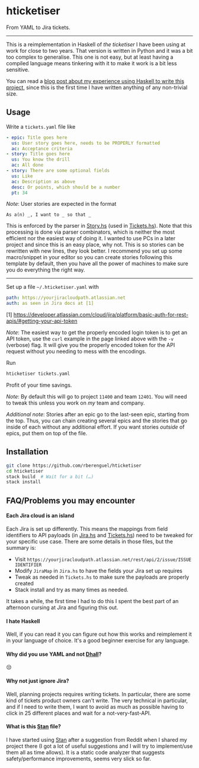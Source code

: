 # hticketiser

From YAML to Jira tickets. 

---

This is a reimplementation in Haskell of _the ticketiser_ I have been using at work for close to two years. That version is written in Python and it was a bit too complex to generalise. This one is not easy, but at least having a compiled language means tinkering with it to make it work is a bit less sensitive.

You can read a [blog post about my experience using Haskell to write this project](https://mostlymaths.net/2020/08/the-ticketiser-2-now-in-haskell.html/), since this is the first time I have written anything of any non-trivial size.

## Usage

Write a `tickets.yaml` file like

```yaml
- epic: Title goes here
  us: User story goes here, needs to be PROPERLY formatted
  ac: Acceptance criteria
- story: Title goes here
  us: You know the drill
  ac: All done
- story: There are some optional fields
  us: Like
  ac: Description as above
  desc: Or points, which should be a number
  pt: 34
```

_Note_: User stories are expected in the format

```
As a(n) _, I want to _ so that _
```

This is enforced by the parser in [Story.hs](src/Story.hs) (used in [Tickets.hs](src/Tickets.hs)). Note that this processing is done via parser combinators, which is neither the most efficient nor the easiest way of doing it. I wanted to use PCs in a later project and since this is an easy place, why not. This is so stories can be rewritten with new lines, they look better. I recommend you set up some macro/snippet in your editor so you can create stories following this template by default, then you have all the power of machines to make sure you do everything the right way.

---

Set up a file `~/.hticketiser.yaml` with

```yaml
path: https://yourjiracloudpath.atlassian.net
auth: as seen in Jira docs at [1]
```

[1] https://developer.atlassian.com/cloud/jira/platform/basic-auth-for-rest-apis/#getting-your-api-token

_Note_: The easiest way to get the properly encoded login token is to get an API token, use the `curl` example in the page linked above with the `-v` (verbose) flag. It will give you the properly encoded token for the API request without you needing to mess with the encodings.

Run 

```bash
hticketiser tickets.yaml
```

Profit of your time savings.

_Note_: By default this will go to project `11400` and team `12401`. You will need to tweak this unless you work on _my_ team and company.

_Additional note_: Stories after an epic go to the last-seen epic, starting from the top. Thus, you can chain creating several epics and the stories that go inside of each without any additional effort. If you want stories _outside_ of epics, put them on top of the file.

## Installation

```bash
git clone https://github.com/rberenguel/hticketiser
cd hticketiser
stack build  # Wait for a bit (…)
stack install
```

## FAQ/Problems you may encounter

#### Each Jira cloud is an island

Each Jira is set up differently. This means the mappings from field identifiers to API payloads (in [Jira.hs](src/Jira.hs) and [Tickets.hs](src/Tickets.hs)) need to be tweaked for your specific use case. There are some details in those files, but the summary is:

- Visit `https://yourjiracloudpath.atlassian.net/rest/api/2/issue/ISSUE IDENTIFIER`
- Modify `JiraMap` in `Jira.hs` to have the fields your Jira set up requires
- Tweak as needed in `Tickets.hs` to make sure the payloads are properly created
- Stack install and try as many times as needed.

It takes a while, the first time I had to do this I spent the best part of an afternoon cursing at Jira and figuring this out.

#### I hate Haskell

Well, if you can read it you can figure out how this works and reimplement it in your language of choice. It's a good beginner exercise for any language.

#### Why did you use YAML and not [Dhall](https://dhall-lang.org)?

😒

#### Why not just ignore Jira?

Well, planning projects requires writing tickets. In particular, there are some kind of tickets product owners can't write. The very technical in particular, and if I need to write them, I want to avoid as much as possible having to click in 25 different places and wait for a not-very-fast-API.

#### What is this [Stan](stan.html) file?

I have started using [Stan](https://github.com/kowainik/stan) after a suggestion from Reddit when I shared my project there (I got a lot of useful suggestions and I will try to implement/use them all as time allows). It is a static code analyzer that suggests safety/performance improvements, seems very slick so far.

